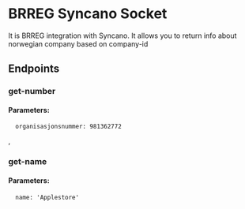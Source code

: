 # BRREG Syncano Socket

It is BRREG integration with Syncano. It allows you to return info about norwegian company based on company-id

## Endpoints

### get-number

#### Parameters:

      organisasjonsnummer: 981362772

,
### get-name

#### Parameters:

      name: 'Applestore'

